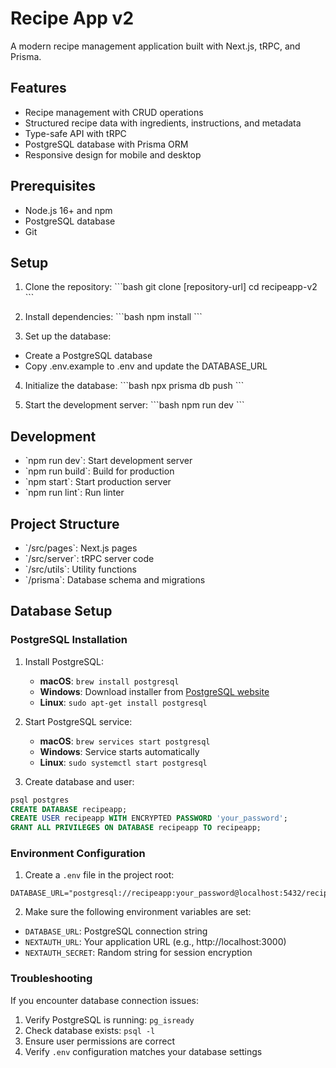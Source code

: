 # Recipe App v2

A modern recipe management application built with Next.js, tRPC, and Prisma.

## Features

- Recipe management with CRUD operations
- Structured recipe data with ingredients, instructions, and metadata
- Type-safe API with tRPC
- PostgreSQL database with Prisma ORM
- Responsive design for mobile and desktop

## Prerequisites

- Node.js 16+ and npm
- PostgreSQL database
- Git

## Setup

1. Clone the repository:
\`\`\`bash
git clone [repository-url]
cd recipeapp-v2
\`\`\`

2. Install dependencies:
\`\`\`bash
npm install
\`\`\`

3. Set up the database:
- Create a PostgreSQL database
- Copy .env.example to .env and update the DATABASE_URL

4. Initialize the database:
\`\`\`bash
npx prisma db push
\`\`\`

5. Start the development server:
\`\`\`bash
npm run dev
\`\`\`

## Development

- \`npm run dev\`: Start development server
- \`npm run build\`: Build for production
- \`npm start\`: Start production server
- \`npm run lint\`: Run linter

## Project Structure

- \`/src/pages\`: Next.js pages
- \`/src/server\`: tRPC server code
- \`/src/utils\`: Utility functions
- \`/prisma\`: Database schema and migrations 

## Database Setup

### PostgreSQL Installation

1. Install PostgreSQL:
   - **macOS**: `brew install postgresql`
   - **Windows**: Download installer from [PostgreSQL website](https://www.postgresql.org/download/windows/)
   - **Linux**: `sudo apt-get install postgresql`

2. Start PostgreSQL service:
   - **macOS**: `brew services start postgresql`
   - **Windows**: Service starts automatically
   - **Linux**: `sudo systemctl start postgresql`

3. Create database and user:
```sql
psql postgres
CREATE DATABASE recipeapp;
CREATE USER recipeapp WITH ENCRYPTED PASSWORD 'your_password';
GRANT ALL PRIVILEGES ON DATABASE recipeapp TO recipeapp;
```

### Environment Configuration

1. Create a `.env` file in the project root:
```env
DATABASE_URL="postgresql://recipeapp:your_password@localhost:5432/recipeapp"
```

2. Make sure the following environment variables are set:
- `DATABASE_URL`: PostgreSQL connection string
- `NEXTAUTH_URL`: Your application URL (e.g., http://localhost:3000)
- `NEXTAUTH_SECRET`: Random string for session encryption

### Troubleshooting

If you encounter database connection issues:
1. Verify PostgreSQL is running: `pg_isready`
2. Check database exists: `psql -l`
3. Ensure user permissions are correct
4. Verify `.env` configuration matches your database settings 
